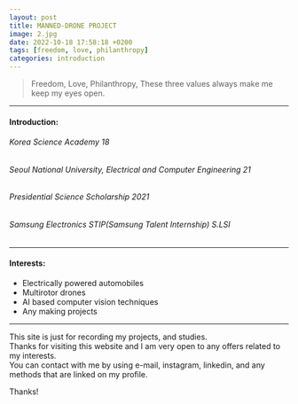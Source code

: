 ```yaml
---
layout: post
title: MANNED-DRONE PROJECT
image: 2.jpg
date: 2022-10-18 17:58:18 +0200
tags: [freedom, love, philanthropy]
categories: introduction
---
```

> Freedom, Love, Philanthropy, These three values always make me keep my eyes open.

***

#### Introduction:
###### Korea Science Academy 18
###### Seoul National University, Electrical and Computer Engineering 21
###### Presidential Science Scholarship 2021 
###### Samsung Electronics STIP(Samsung Talent Internship) S.LSI 


***

#### Interests: 

* Electrically powered automobiles
* Multirotor drones
* AI based computer vision techniques
* Any making projects 

***

This site is just for recording my projects, and studies. <br>
Thanks for visiting this website and I am very open to any offers related to my interests. <br>
You can contact with me by using e-mail, instagram, linkedin, and any methods that are linked on my profile. <br>

Thanks!
